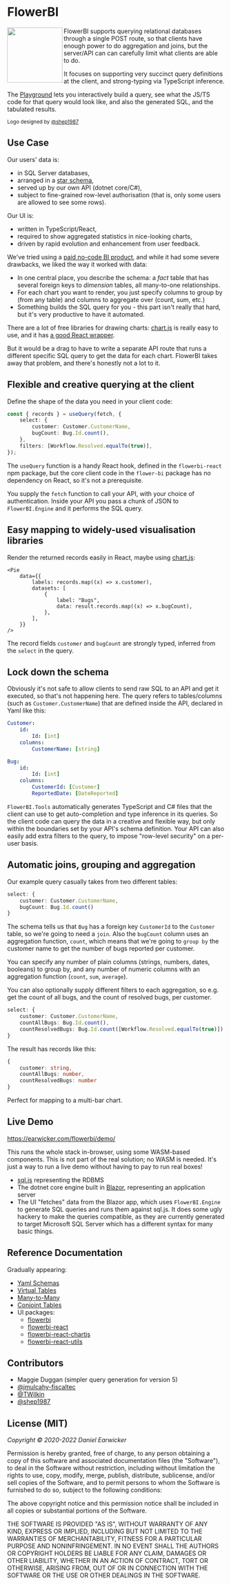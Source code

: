 # FlowerBI

<img align="left" width="128" height="128" src="logo128.png">

FlowerBI supports querying relational databases through a single POST route, so that clients have enough power to do aggregation and joins, but the server/API can can carefully limit what clients are able to do.

It focuses on supporting very succinct query definitions at the client, and strong-typing via TypeScript inference.

The [Playground](https://earwicker.com/flowerbi/demo/) lets you interactively build a query, see what the JS/TS code for that query would look like, and also the generated SQL, and the tabulated results.

<sub>Logo designed by [@shep1987](https://github.com/shep1987)</sub>

## Use Case

Our users' data is:

-   in SQL Server databases,
-   arranged in a [star schema](https://en.wikipedia.org/wiki/Star_schema),
-   served up by our own API (dotnet core/C#),
-   subject to fine-grained row-level authorisation (that is, only some users are allowed to see some rows).

Our UI is:

-   written in TypeScript/React,
-   required to show aggregated statistics in nice-looking charts,
-   driven by rapid evolution and enhancement from user feedback.

We've tried using a [paid no-code BI product](./PowerBI.md), and while it had some severe drawbacks, we liked the way it worked with data:

-   In one central place, you describe the schema: a _fact_ table that has several foreign keys to _dimension_ tables, all many-to-one relationships.
-   For each chart you want to render, you just specify columns to group by (from any table) and columns to aggregate over (count, sum, etc.)
-   Something builds the SQL query for you - this part isn't really that hard, but it's very productive to have it automated.

There are a lot of free libraries for drawing charts: [chart.js](https://www.chartjs.org/) is really easy to use, and it has [a good React wrapper](https://github.com/jerairrest/react-chartjs-2).

But it would be a drag to have to write a separate API route that runs a different specific SQL query to get the data for each chart. FlowerBI takes away that problem, and there's honestly not a lot to it.

## Flexible and creative querying at the client

Define the shape of the data you need in your client code:

```ts
const { records } = useQuery(fetch, {
    select: {
        customer: Customer.CustomerName,
        bugCount: Bug.Id.count(),
    },
    filters: [Workflow.Resolved.equalTo(true)],
});
```

The `useQuery` function is a handy React hook, defined in the `flowerbi-react` npm package, but the core client code in the `flower-bi` package has no dependency on React, so it's not a prerequisite.

You supply the `fetch` function to call your API, with your choice of authentication. Inside your API you pass a chunk of JSON to `FlowerBI.Engine` and it performs the SQL query.

## Easy mapping to widely-used visualisation libraries

Render the returned records easily in React, maybe using [chart.js](https://github.com/jerairrest/react-chartjs-2):

```tsx
<Pie
    data={{
        labels: records.map((x) => x.customer),
        datasets: [
            {
                label: "Bugs",
                data: result.records.map((x) => x.bugCount),
            },
        ],
    }}
/>
```

The record fields `customer` and `bugCount` are strongly typed, inferred from the `select` in the query.

## Lock down the schema

Obviously it's not safe to allow clients to send raw SQL to an API and get it executed, so that's not happening here. The query refers to tables/columns (such as `Customer.CustomerName`) that are defined inside the API, declared in Yaml like this:

```yaml
Customer:
    id:
        Id: [int]
    columns:
        CustomerName: [string]

Bug:
    id:
        Id: [int]
    columns:
        CustomerId: [Customer]
        ReportedDate: [DateReported]
```

`FlowerBI.Tools` automatically generates TypeScript and C# files that the client can use to get auto-completion and type inference in its queries. So the client code can query the data in a creative and flexible way, but only within the boundaries set by your API's schema definition. Your API can also easily add extra filters to the query, to impose "row-level security" on a per-user basis.

## Automatic joins, grouping and aggregation

Our example query casually takes from two different tables:

```ts
select: {
    customer: Customer.CustomerName,
    bugCount: Bug.Id.count()
}
```

The schema tells us that `Bug` has a foreign key `CustomerId` to the `Customer` table, so we're going to need a `join`. Also the `bugCount` column uses an aggregation function, `count`, which means that we're going to `group by` the customer name to get the number of bugs reported per customer.

You can specify any number of plain columns (strings, numbers, dates, booleans) to group by, and any number of numeric columns with an aggregation function (`count`, `sum`, `average`).

You can also optionally supply different filters to each aggregation, so e.g. get the count of all bugs, and the count of resolved bugs, per customer.

```ts
select: {
    customer: Customer.CustomerName,
    countAllBugs: Bug.Id.count(),
    countResolvedBugs: Bug.Id.count([Workflow.Resolved.equalTo(true)])
}
```

The result has records like this:

```ts
{
    customer: string,
    countAllBugs: number,
    countResolvedBugs: number
}
```

Perfect for mapping to a multi-bar chart.

## Live Demo

https://earwicker.com/flowerbi/demo/

This runs the whole stack in-browser, using some WASM-based components. This is not part of the real solution; no WASM is needed. It's just a way to run a live demo without having to pay to run real boxes!

-   [sql.js](https://github.com/sql-js/sql.js) representing the RDBMS
-   The dotnet core engine built in [Blazor](https://dotnet.microsoft.com/apps/aspnet/web-apps/blazor), representing an application server
-   The UI "fetches" data from the Blazor app, which uses `FlowerBI.Engine` to generate SQL queries and runs them against sql.js. It does some ugly hackery to make the queries compatible, as they are currently generated to target Microsoft SQL Server which has a different syntax for many basic things.

## Reference Documentation

Gradually appearing:

-   [Yaml Schemas](./docs/markdown/yaml.md)
-   [Virtual Tables](./docs/markdown/virtual-tables.md)
-   [Many-to-Many](./docs/markdown/many-to-many.md)
-   [Conjoint Tables](./docs/markdown/conjoint.md)
-   UI packages:
    -   [flowerbi](https://earwicker.com/flowerbi/typedoc/flowerbi)
    -   [flowerbi-react](https://earwicker.com/flowerbi/typedoc/flowerbi-react)
    -   [flowerbi-react-chartjs](https://earwicker.com/flowerbi/typedoc/flowerbi-react-chartjs)
    -   [flowerbi-react-utils](https://earwicker.com/flowerbi/typedoc/flowerbi-react-utils)

## Contributors

-   Maggie Duggan (simpler query generation for version 5)
-   [@jmulcahy-fiscaltec](https://github.com/jmulcahy-fiscaltec)
-   [@TWilkin](https://github.com/TWilkin)
-   [@shep1987](https://github.com/shep1987)

## License (MIT)

_Copyright © 2020-2022 Daniel Earwicker_

Permission is hereby granted, free of charge, to any person obtaining a copy of this software and associated documentation files (the "Software"), to deal in the Software without restriction, including without limitation the rights to use, copy, modify, merge, publish, distribute, sublicense, and/or sell copies of the Software, and to permit persons to whom the Software is furnished to do so, subject to the following conditions:

The above copyright notice and this permission notice shall be included in all copies or substantial portions of the Software.

THE SOFTWARE IS PROVIDED "AS IS", WITHOUT WARRANTY OF ANY KIND, EXPRESS OR IMPLIED, INCLUDING BUT NOT LIMITED TO THE WARRANTIES OF MERCHANTABILITY, FITNESS FOR A PARTICULAR PURPOSE AND NONINFRINGEMENT. IN NO EVENT SHALL THE AUTHORS OR COPYRIGHT HOLDERS BE LIABLE FOR ANY CLAIM, DAMAGES OR OTHER LIABILITY, WHETHER IN AN ACTION OF CONTRACT, TORT OR OTHERWISE, ARISING FROM, OUT OF OR IN CONNECTION WITH THE SOFTWARE OR THE USE OR OTHER DEALINGS IN THE SOFTWARE.
